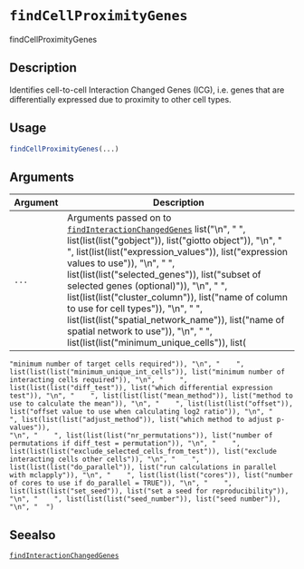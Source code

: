 # `findCellProximityGenes`

findCellProximityGenes


## Description

Identifies cell-to-cell Interaction Changed Genes (ICG),
 i.e. genes that are differentially expressed due to proximity to other cell types.


## Usage

```r
findCellProximityGenes(...)
```


## Arguments

Argument      |Description
------------- |----------------
`...`     |      Arguments passed on to [`findInteractionChangedGenes`](#findinteractionchangedgenes)   list("\n", "    ", list(list(list("gobject")), list("giotto object")), "\n", "    ", list(list(list("expression_values")), list("expression values to use")), "\n", "    ", list(list(list("selected_genes")), list("subset of selected genes (optional)")), "\n", "    ", list(list(list("cluster_column")), list("name of column to use for cell types")), "\n", "    ", list(list(list("spatial_network_name")), list("name of spatial network to use")), "\n", "    ", list(list(list("minimum_unique_cells")), list(
    "minimum number of target cells required")), "\n", "    ", list(list(list("minimum_unique_int_cells")), list("minimum number of interacting cells required")), "\n", "    ", list(list(list("diff_test")), list("which differential expression test")), "\n", "    ", list(list(list("mean_method")), list("method to use to calculate the mean")), "\n", "    ", list(list(list("offset")), list("offset value to use when calculating log2 ratio")), "\n", "    ", list(list(list("adjust_method")), list("which method to adjust p-values")), 
    "\n", "    ", list(list(list("nr_permutations")), list("number of permutations if diff_test = permutation")), "\n", "    ", list(list(list("exclude_selected_cells_from_test")), list("exclude interacting cells other cells")), "\n", "    ", list(list(list("do_parallel")), list("run calculations in parallel with mclapply")), "\n", "    ", list(list(list("cores")), list("number of cores to use if do_parallel = TRUE")), "\n", "    ", list(list(list("set_seed")), list("set a seed for reproducibility")), 
    "\n", "    ", list(list(list("seed_number")), list("seed number")), "\n", "  ")


## Seealso

[`findInteractionChangedGenes`](#findinteractionchangedgenes)


